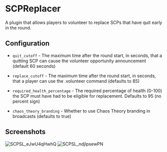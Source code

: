# SCPReplacer

A plugin that allows players to volunteer to replace SCPs that have quit early in the round.


## Configuration

* `quit_cutoff` - The maximum time after the round start, in seconds, that a quitting SCP can cause the volunteer opportunity announcement (default 60 seconds)

* `replace_cutoff` - The maximum time after the round start, in seconds, that a player can use the .volunteer command (defaults to 85)

* `required_health_percentage` - The required percentage of health (0-100) the SCP must have had to be eligible for replacement. Defaults to 95 (no percent sign)

* `chaos_theory_branding` - Whether to use Chaos Theory branding in broadcasts (defaults to true)



## Screenshots 

![SCPSL_eJwU4qHwhQ](https://user-images.githubusercontent.com/1783464/204439649-ece4eb7f-1a5b-4a89-ac80-b5a997804448.jpg)
![SCPSL_ndjlpsewPN](https://user-images.githubusercontent.com/1783464/204439656-7552d6fd-338a-48d4-8c8a-ff60f14463be.jpg)

